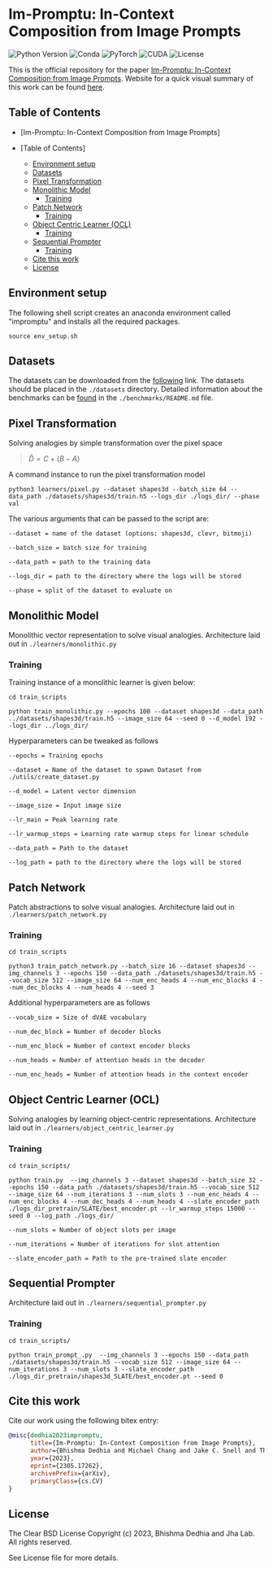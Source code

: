 #  Im-Promptu: In-Context Composition from Image Prompts

![Python Version](https://img.shields.io/badge/python-v3.6%20%7C%20v3.7%20%7C%20v3.8-blue)
![Conda](https://img.shields.io/badge/conda%7Cconda--forge-v4.8.3-blue)
![PyTorch](https://img.shields.io/badge/pytorch-v1.8.1-e74a2b)
![CUDA](https://img.shields.io/badge/cuda-v11.1.1-76b900)
![License](https://img.shields.io/badge/license-Clear%20BSD-green)



This is the official repository for the paper [Im-Promptu: In-Context Composition from Image Prompts](https://arxiv.org/abs/2305.17262). Website for a quick visual summary of this work can be found [here](https://jha-lab.github.io/impromptu/).
## Table of Contents
- [Im-Promptu: In-Context Composition from Image Prompts]

- [Table of Contents]
  - [Environment setup](#environment-setup)
  - [Datasets](#datasets)
  - [Pixel Transformation](#pixel-transformation)
  - [Monolithic Model](#monolithic-model)
    - [Training](#training)
  - [Patch Network](#patch-network)
    - [Training](#training-1)
  - [Object Centric Learner (OCL)](#object-centric-learner-ocl)
    - [Training](#training-2)
  - [Sequential Prompter](#sequential-prompter)
    - [Training](#training-3)
  - [Cite this work](#cite-this-work)
  - [License](#license)
## Environment setup

The following shell script creates an anaconda environment called "impromptu" and installs all the required packages. 
```shell
source env_setup.sh
```

## Datasets

The datasets can be downloaded from the [following](https://drive.google.com/drive/folders/1bc3gOTfqTyZoWlrXSqOPd-XYGggeuhyR?usp=sharing) link. The datasets should be placed in the `./datasets` directory. Detailed information about the benchmarks can be [found](./benchmarks/) in the `./benchmarks/README.md` file.

## Pixel Transformation

Solving analogies by simple transformation over the pixel space 
> $\hat{D} = C+ (B-A)$

A command instance to run the pixel transformation model
```shell
python3 learners/pixel.py --dataset shapes3d --batch_size 64 --data_path ./datasets/shapes3d/train.h5 --logs_dir ./logs_dir/ --phase val
```

The various arguments that can be passed to the script are:
```shell
--dataset = name of the dataset (options: shapes3d, clevr, bitmoji)

--batch_size = batch size for training

--data_path = path to the training data

--logs_dir = path to the directory where the logs will be stored

--phase = split of the dataset to evaluate on
```

## Monolithic Model

Monolithic vector representation to solve visual analogies. Architecture laid out in `./learners/monolithic.py`



### Training

Training instance of a monolithic learner is given below:

```
cd train_scripts

python train_monolithic.py --epochs 100 --dataset shapes3d --data_path ../datasets/shapes3d/train.h5 --image_size 64 --seed 0 --d_model 192 --logs_dir ../logs_dir/

```
Hyperparameters can be tweaked as follows
```
--epochs = Training epochs

--dataset = Name of the dataset to spawn Dataset from ./utils/create_dataset.py

--d_model = Latent vector dimension

--image_size = Input image size

--lr_main = Peak learning rate

--lr_warmup_steps = Learning rate warmup steps for linear schedule

--data_path = Path to the dataset

--log_path = path to the directory where the logs will be stored

```



## Patch Network

Patch abstractions to solve visual analogies. Architecture laid out in `./learners/patch_network.py`

### Training

```
cd train_scripts

python3 train_patch_network.py --batch_size 16 --dataset shapes3d --img_channels 3 --epochs 150 --data_path ./datasets/shapes3d/train.h5 --vocab_size 512 --image_size 64 --num_enc_heads 4 --num_enc_blocks 4 --num_dec_blocks 4 --num_heads 4 --seed 3
```
Additional hyperparameters are as follows
```shell
--vocab_size = Size of dVAE vocabulary

--num_dec_block = Number of decoder blocks

--num_enc_block = Number of context encoder blocks

--num_heads = Number of attention heads in the decoder

--num_enc_heads = Number of attention heads in the context encoder
```


## Object Centric Learner (OCL)
Solving analogies by learning object-centric representations. Architecture laid out in `./learners/object_centric_learner.py`

### Training

```
cd train_scripts/

python train.py  --img_channels 3 --dataset shapes3d --batch_size 32 --epochs 150 --data_path ./datasets/shapes3d/train.h5 --vocab_size 512 --image_size 64 --num_iterations 3 --num_slots 3 --num_enc_heads 4 --num_enc_blocks 4 --num_dec_heads 4 --num_heads 4 --slate_encoder_path ./logs_dir_pretrain/SLATE/best_encoder.pt --lr_warmup_steps 15000 --seed 0 --log_path ./logs_dir/
```

```
--num_slots = Number of object slots per image

--num_iterations = Number of iterations for slot attention

--slate_encoder_path = Path to the pre-trained slate encoder
```

## Sequential Prompter
Architecture laid out in `./learners/sequential_prompter.py`

### Training

```
cd train_scripts/

python train_prompt_.py  --img_channels 3 --epochs 150 --data_path ./datasets/shapes3d/train.h5 --vocab_size 512 --image_size 64 --num_iterations 3 --num_slots 3 --slate_encoder_path ./logs_dir_pretrain/shapes3d_SLATE/best_encoder.pt --seed 0
```


## Cite this work

Cite our work using the following bitex entry:
```bibtex
@misc{dedhia2023impromptu,
      title={Im-Promptu: In-Context Composition from Image Prompts}, 
      author={Bhishma Dedhia and Michael Chang and Jake C. Snell and Thomas L. Griffiths and Niraj K. Jha},
      year={2023},
      eprint={2305.17262},
      archivePrefix={arXiv},
      primaryClass={cs.CV}
}
```

## License

The Clear BSD License
Copyright (c) 2023, Bhishma Dedhia and Jha Lab.
All rights reserved.

See License file for more details.